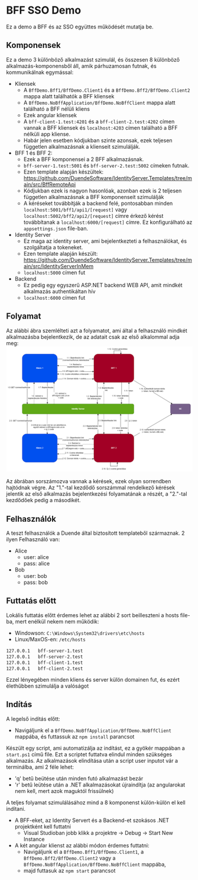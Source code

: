 ﻿# BFF SSO Demo
Ez a demo a BFF és az SSO együttes működését mutatja be.

## Komponensek
Ez a demo 3 különböző alkalmazást szimulál, és összesen 8 különböző alkalmazás-komponensből áll, 
amik párhuzamosan futnak, és kommunikálnak egymással:
- Kliensek
  - A `BffDemo.Bff1/BffDemo.Client1` és a `BffDemo.Bff2/BffDemo.Client2` mappa alatt találhatók a BFF kliensek
  - A `BffDemo.NoBffApplication/BffDemo.NoBffClient` mappa alatt található a BFF nélüli kliens
  - Ezek angular kliensek
  - A `bff-client-1.test:4201` és a `bff-client-2.test:4202` címen vannak a BFF kliensek és `localhost:4203` címen található a BFF nélküli app kliense. 
  - Habár jelen esetben kódjukban szinte azonsak, ezek teljesen független alkalmazásnak a klienseit szimulálják. 
- BFF 1 és BFF 2:
  - Ezek a BFF komponensei a 2 BFF alkalmazásnak.
  - `bff-server-1.test:5001` és `bff-server-2.test:5002` címeken futnak.
  - Ezen template alapján készültek: https://github.com/DuendeSoftware/IdentityServer.Templates/tree/main/src/BffRemoteApi
  - Kódjukban ezek is nagyon hasonlóak, azonban ezek is 2 teljesen független alkalmazásnak a BFF komponenseit szimulálják
  - A kéréseket továbbítják a backend felé, pontosabban minden `localhost:5001/bff1/api1/[request]` vagy `localhost:5002/bff2/api2/[request]` címre érkező kérést továbbítanak a `localhost:6000/[request]` címre. Ez konfigurálható az `appsettings.json` file-ban. 
- Identity Server
  - Ez maga az identity server, ami bejelentkezteti a felhasználókat, és szolgáltatja a tokeneket.
  - Ezen template alapján készült: https://github.com/DuendeSoftware/IdentityServer.Templates/tree/main/src/IdentityServerInMem
  - `localhost:5000` címen fut
- Backend
  - Ez pedig egy egyszerű ASP.NET backend WEB API, amit mindkét alkalmazás authentikáltan hív
  - `localhost:6000` címen fut
## Folyamat

Az alábbi ábra szemlélteti azt a folyamatot, ami által a felhasználó mindkét alkalmazásba bejelentkezik, de az adatait csak az első alkalommal adja meg:
![folyamat.png](docs/folyamat.png)

Az ábrában sorszámozva vannak a kérések, ezek olyan sorrendben hajtódnak végre. Az "1."-tal kezdődő sorszámmal rendelkező 
kérések jelentik az első alkalmazás bejelentkezési folyamatának a részét, a "2."-tal kezdődőek pedig a másodikét.

## Felhasználók

A teszt felhasználók a Duende által biztosított templateből származnak. 2 ilyen Felhasználó van:
- Alice
  - user: alice
  - pass: alice
- Bob
  - user: bob
  - pass: bob

## Futtatás előtt
Lokális futtatás előtt érdemes lehet az alábbi 2 sort beilleszteni a hosts file-ba, mert enélkül nekem nem működik:
- Windowson: `C:\Windows\System32\drivers\etc\hosts`
- Linux/MaxOS-en: `/etc/hosts`
```
127.0.0.1   bff-server-1.test
127.0.0.1   bff-server-2.test
127.0.0.1   bff-client-1.test
127.0.0.1   bff-client-2.test
```
Ezzel lényegében minden kliens és server külön domainen fut, és ezért élethűbben szimulálja a valóságot

## Indítás
A legelső indítás előtt:
- Navigáljunk el a `BffDemo.NoBffApplication/BffDemo.NoBffClient` mappába, és futtassuk az `npm install` parancsot
  
Készült egy script, ami automatizálja az indítást, ez a gyökér mappában a `start.ps1` című file. Ezt a scriptet futtatva elindul minden szükséges alkalmazás.
Az alkalmazások elindítása után a script user inputot vár a terminálba, ami 2 féle lehet:
- 'q' betű beütése után minden futó alkalmazást bezár
- 'r' betű leütése után a .NET alkalmazásokat újraindítja (az angularokat nem kell, mert azok maguktól frissülnek)

A teljes folyamat szimulálásához mind a 8 komponenst külön-külön el kell indítani.
- A BFF-eket, az Identity Servert és a Backend-et szokásos .NET projektként kell futtatni
  - Visual Studioban jobb klikk a projektre -> Debug -> Start New Instance
- A két angular klienst az alábbi módon érdemes futtatni:
  - Navigáljunk el a `BffDemo.Bff1/BffDemo.Client1`, a `BffDemo.Bff2/BffDemo.Client2` vagy a `BffDemo.NoBffApplication/BffDemo.NoBffClient` mappába,
  - majd futtasuk az `npm start` parancsot

